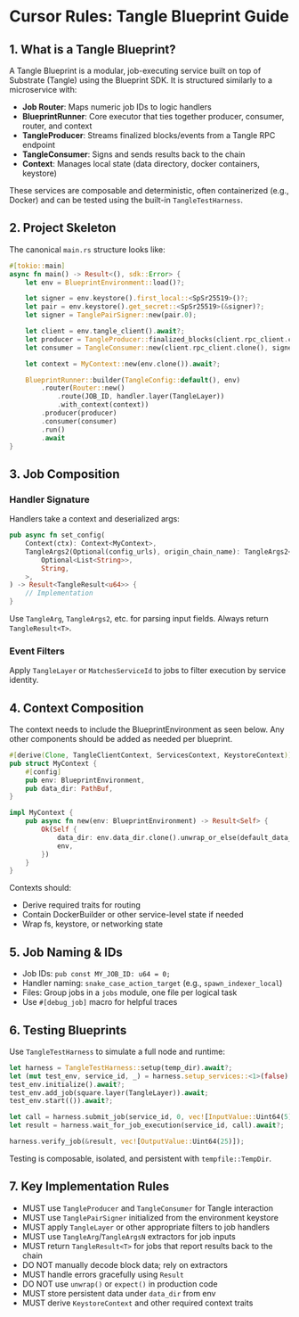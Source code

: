 # Cursor Rules: Tangle Blueprint Guide

## 1. What is a Tangle Blueprint?
A Tangle Blueprint is a modular, job-executing service built on top of Substrate (Tangle) using the Blueprint SDK. It is structured similarly to a microservice with:

- **Job Router**: Maps numeric job IDs to logic handlers
- **BlueprintRunner**: Core executor that ties together producer, consumer, router, and context
- **TangleProducer**: Streams finalized blocks/events from a Tangle RPC endpoint
- **TangleConsumer**: Signs and sends results back to the chain
- **Context**: Manages local state (data directory, docker containers, keystore)

These services are composable and deterministic, often containerized (e.g., Docker) and can be tested using the built-in `TangleTestHarness`.

## 2. Project Skeleton
The canonical `main.rs` structure looks like:

```rust
#[tokio::main]
async fn main() -> Result<(), sdk::Error> {
    let env = BlueprintEnvironment::load()?;

    let signer = env.keystore().first_local::<SpSr25519>()?;
    let pair = env.keystore().get_secret::<SpSr25519>(&signer)?;
    let signer = TanglePairSigner::new(pair.0);

    let client = env.tangle_client().await?;
    let producer = TangleProducer::finalized_blocks(client.rpc_client.clone()).await?;
    let consumer = TangleConsumer::new(client.rpc_client.clone(), signer);

    let context = MyContext::new(env.clone()).await?;

    BlueprintRunner::builder(TangleConfig::default(), env)
        .router(Router::new()
            .route(JOB_ID, handler.layer(TangleLayer))
            .with_context(context))
        .producer(producer)
        .consumer(consumer)
        .run()
        .await
}
```

## 3. Job Composition
### Handler Signature
Handlers take a context and deserialized args:

```rust
pub async fn set_config(
    Context(ctx): Context<MyContext>,
    TangleArgs2(Optional(config_urls), origin_chain_name): TangleArgs2<
        Optional<List<String>>,
        String,
    >,
) -> Result<TangleResult<u64>> {
    // Implementation
}
```

Use `TangleArg`, `TangleArgs2`, etc. for parsing input fields. Always return `TangleResult<T>`.

### Event Filters
Apply `TangleLayer` or `MatchesServiceId` to jobs to filter execution by service identity.

## 4. Context Composition

The context needs to include the BlueprintEnvironment as seen below. Any other components should be added as needed per blueprint.

```rust
#[derive(Clone, TangleClientContext, ServicesContext, KeystoreContext)]
pub struct MyContext {
    #[config]
    pub env: BlueprintEnvironment,
    pub data_dir: PathBuf,
}

impl MyContext {
    pub async fn new(env: BlueprintEnvironment) -> Result<Self> {
        Ok(Self {
            data_dir: env.data_dir.clone().unwrap_or_else(default_data_dir),
            env,
        })
    }
}
```

Contexts should:
- Derive required traits for routing
- Contain DockerBuilder or other service-level state if needed
- Wrap fs, keystore, or networking state

## 5. Job Naming & IDs
- Job IDs: `pub const MY_JOB_ID: u64 = 0;`
- Handler naming: `snake_case_action_target` (e.g., `spawn_indexer_local`)
- Files: Group jobs in a `jobs` module, one file per logical task
- Use `#[debug_job]` macro for helpful traces

## 6. Testing Blueprints
Use `TangleTestHarness` to simulate a full node and runtime:

```rust
let harness = TangleTestHarness::setup(temp_dir).await?;
let (mut test_env, service_id, _) = harness.setup_services::<1>(false).await?;
test_env.initialize().await?;
test_env.add_job(square.layer(TangleLayer)).await;
test_env.start(()).await?;

let call = harness.submit_job(service_id, 0, vec![InputValue::Uint64(5)]).await?;
let result = harness.wait_for_job_execution(service_id, call).await?;

harness.verify_job(&result, vec![OutputValue::Uint64(25)]);
```

Testing is composable, isolated, and persistent with `tempfile::TempDir`.

## 7. Key Implementation Rules
- MUST use `TangleProducer` and `TangleConsumer` for Tangle interaction
- MUST use `TanglePairSigner` initialized from the environment keystore
- MUST apply `TangleLayer` or other appropriate filters to job handlers
- MUST use `TangleArg`/`TangleArgsN` extractors for job inputs
- MUST return `TangleResult<T>` for jobs that report results back to the chain
- DO NOT manually decode block data; rely on extractors
- MUST handle errors gracefully using `Result`
- DO NOT use `unwrap()` or `expect()` in production code
- MUST store persistent data under `data_dir` from env
- MUST derive `KeystoreContext` and other required context traits
